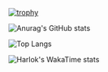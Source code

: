 <!--
**EagleOfFire/EagleOfFire** is a ✨ _special_ ✨ repository because its `README.md` (this file) appears on your GitHub profile.

Here are some ideas to get you started:

- 🔭 I’m currently working on ...
- 🌱 I’m currently learning ...
- 👯 I’m looking to collaborate on ...
- 🤔 I’m looking for help with ...
- 💬 Ask me about ...
- 📫 How to reach me: ...
- 😄 Pronouns: ...
- ⚡ Fun fact: ...
-->

[![trophy](https://github-profile-trophy.vercel.app/?username=EagleOfFire&theme=shadow_red&rank=SSS,SS,S,AAA,AA,A,B,C&no-frame=true)](https://github.com/ryo-ma/github-profile-trophy)

![Anurag's GitHub stats](https://github-readme-stats.vercel.app/api?username=EagleOfFire&show_icons=true&theme=shadow_red)

![Top Langs](https://github-readme-stats.vercel.app/api/top-langs/?username=EagleOfFire&hide=Cmake,MakeFile&theme=shadow_red)

![Harlok's WakaTime stats](https://github-readme-stats.vercel.app/api/wakatime?username=eagleoffire&theme=shadow_red)
